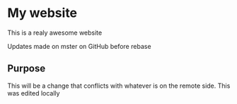 # My website

This is a realy awesome website

Updates made on mster on GitHub before rebase

## Purpose

This will be a change that conflicts
with whatever is on the remote side.
This was edited locally